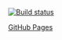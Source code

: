 [![Build status](https://ci.appveyor.com/api/projects/status/lca9e3jwga9vcx0v?svg=true)](https://ci.appveyor.com/project/tomcxa/media)


[GitHub Pages](https://tomcxa.github.io/media)
